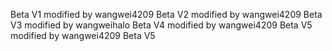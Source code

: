Beta V1
modified by wangwei4209 Beta V2
modified by wangwei4209 Beta V3
modified by wangweihalo Beta V4
modified by wangwei4209 Beta V5
modified by wangwei4209 Beta V5
